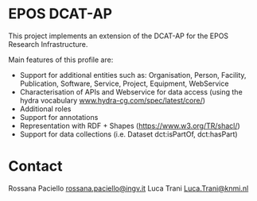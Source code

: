 # EPOS DCAT-AP
This project implements an extension of the DCAT-AP for the EPOS Research Infrastructure.

Main features of this profile are:
* Support for additional entities such as: Organisation, Person, Facility, Publication, Software, Service, Project, Equipment, WebService
* Characterisation of APIs and Webservice for data access (using the hydra vocabulary www.hydra-cg.com/spec/latest/core/) 
* Additional roles 
* Support for annotations
* Representation with RDF + Shapes (https://www.w3.org/TR/shacl/)
* Support for data collections (i.e. Dataset dct:isPartOf, dct:hasPart)

# Contact
Rossana Paciello rossana.paciello@ingv.it
Luca Trani Luca.Trani@knmi.nl

 
